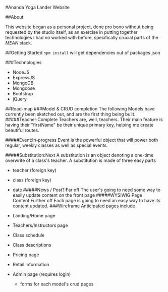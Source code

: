 #Ananda Yoga Lander Website

##About

This website began as a personal project, done pro bono without being requested by the studio itself, as an exercise in putting together technologies I had no worked with before, specifically crucial parts of the *MEAN* stack. 

##Getting Started
<code>npm install</code> will get dependencies out of packages.json

###Technologies
* NodeJS
* ExpressJS
* MongoDB
* Mongoose
* Bootstrap
* jQuery

##Road-map
###Model & CRUD completion
The following Models have currently been sketched out, and are the first thing being built.
#####Teacher:Complete
Teachers are, well, teachers. Their main feature is having their "firstName" be their unique primary key, helping me create beautiful routes.

#####Event:In-progress
Event is the powerful object that will power both regular, weekly classes as well as special events.

#####Substitution:Next
A substitution is an object denoting a one-time overwrite of a class's teacher. A substitution is made of three easy parts
* teacher (foreign key)
* class (foreign key)
* date
#####News / Post?:Far off
The user's going to need some way to easily update content on the front page
#####WYSIWIG Page Content:Further off
Each page is going to need an easy way to have its content updated.
###Wireframe
Anticipated pages include

* Landing/Home page
* Teachers/Instructors page
* Class schedule
* Class descriptions
* Pricing page
* Retail information
* Admin page (requires login)
    * forms for each model's crud pages